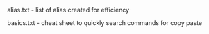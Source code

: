 alias.txt - list of alias created for efficiency

basics.txt - cheat sheet to quickly search commands for copy paste
